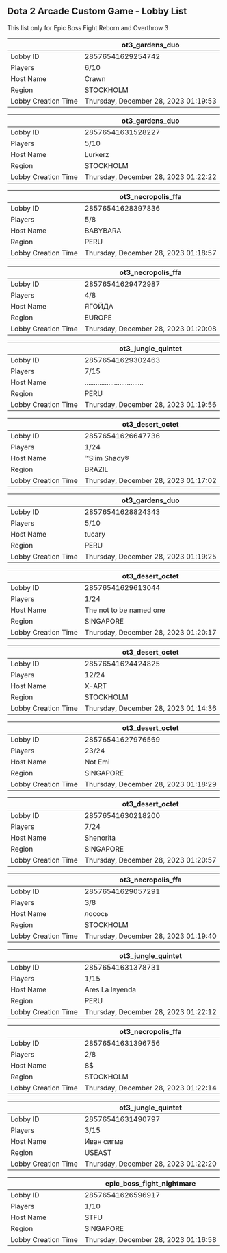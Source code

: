 ## Dota 2 Arcade Custom Game - Lobby List

This list only for Epic Boss Fight Reborn and Overthrow 3

|  | ot3_gardens_duo |
| ------ | ------ |
| Lobby ID | 28576541629254742 |
| Players | 6/10 |
| Host Name | Crawn |
| Region | STOCKHOLM |
| Lobby Creation Time | Thursday, December 28, 2023 01:19:53 |


|  | ot3_gardens_duo |
| ------ | ------ |
| Lobby ID | 28576541631528227 |
| Players | 5/10 |
| Host Name | Lurkerz |
| Region | STOCKHOLM |
| Lobby Creation Time | Thursday, December 28, 2023 01:22:22 |


|  | ot3_necropolis_ffa |
| ------ | ------ |
| Lobby ID | 28576541628397836 |
| Players | 5/8 |
| Host Name | BABYBARA |
| Region | PERU |
| Lobby Creation Time | Thursday, December 28, 2023 01:18:57 |


|  | ot3_necropolis_ffa |
| ------ | ------ |
| Lobby ID | 28576541629472987 |
| Players | 4/8 |
| Host Name | ЯГОЙДА |
| Region | EUROPE |
| Lobby Creation Time | Thursday, December 28, 2023 01:20:08 |


|  | ot3_jungle_quintet |
| ------ | ------ |
| Lobby ID | 28576541629302463 |
| Players | 7/15 |
| Host Name | ................................ |
| Region | PERU |
| Lobby Creation Time | Thursday, December 28, 2023 01:19:56 |


|  | ot3_desert_octet |
| ------ | ------ |
| Lobby ID | 28576541626647736 |
| Players | 1/24 |
| Host Name | ™Slim Shady® |
| Region | BRAZIL |
| Lobby Creation Time | Thursday, December 28, 2023 01:17:02 |


|  | ot3_gardens_duo |
| ------ | ------ |
| Lobby ID | 28576541628824343 |
| Players | 5/10 |
| Host Name | tucary |
| Region | PERU |
| Lobby Creation Time | Thursday, December 28, 2023 01:19:25 |


|  | ot3_desert_octet |
| ------ | ------ |
| Lobby ID | 28576541629613044 |
| Players | 1/24 |
| Host Name | The not to be named one |
| Region | SINGAPORE |
| Lobby Creation Time | Thursday, December 28, 2023 01:20:17 |


|  | ot3_desert_octet |
| ------ | ------ |
| Lobby ID | 28576541624424825 |
| Players | 12/24 |
| Host Name | X-ART |
| Region | STOCKHOLM |
| Lobby Creation Time | Thursday, December 28, 2023 01:14:36 |


|  | ot3_desert_octet |
| ------ | ------ |
| Lobby ID | 28576541627976569 |
| Players | 23/24 |
| Host Name | Not Emi |
| Region | SINGAPORE |
| Lobby Creation Time | Thursday, December 28, 2023 01:18:29 |


|  | ot3_desert_octet |
| ------ | ------ |
| Lobby ID | 28576541630218200 |
| Players | 7/24 |
| Host Name | Shenorita |
| Region | SINGAPORE |
| Lobby Creation Time | Thursday, December 28, 2023 01:20:57 |


|  | ot3_necropolis_ffa |
| ------ | ------ |
| Lobby ID | 28576541629057291 |
| Players | 3/8 |
| Host Name | лосось |
| Region | STOCKHOLM |
| Lobby Creation Time | Thursday, December 28, 2023 01:19:40 |


|  | ot3_jungle_quintet |
| ------ | ------ |
| Lobby ID | 28576541631378731 |
| Players | 1/15 |
| Host Name | Ares La leyenda |
| Region | PERU |
| Lobby Creation Time | Thursday, December 28, 2023 01:22:12 |


|  | ot3_necropolis_ffa |
| ------ | ------ |
| Lobby ID | 28576541631396756 |
| Players | 2/8 |
| Host Name | 8$ |
| Region | STOCKHOLM |
| Lobby Creation Time | Thursday, December 28, 2023 01:22:14 |


|  | ot3_jungle_quintet |
| ------ | ------ |
| Lobby ID | 28576541631490797 |
| Players | 3/15 |
| Host Name | Иван сигма |
| Region | USEAST |
| Lobby Creation Time | Thursday, December 28, 2023 01:22:20 |


|  | epic_boss_fight_nightmare |
| ------ | ------ |
| Lobby ID | 28576541626596917 |
| Players | 1/10 |
| Host Name | STFU |
| Region | SINGAPORE |
| Lobby Creation Time | Thursday, December 28, 2023 01:16:58 |


